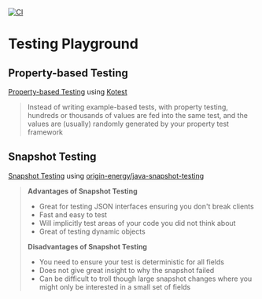[![CI](https://github.com/rogervinas/testing-playground/actions/workflows/gradle.yml/badge.svg)](https://github.com/rogervinas/testing-playground/actions/workflows/gradle.yml)

# Testing Playground

## Property-based Testing

[Property-based Testing](property-based-testing/src/test/kotlin/PropertyBasedTesting.kt) using [Kotest](https://kotest.io/docs/proptest/property-based-testing.html)

> Instead of writing example-based tests, with property testing,
> hundreds or thousands of values are fed into the same test,
> and the values are (usually) randomly generated by your property test framework

## Snapshot Testing

[Snapshot Testing](snapshot-testing/src/test/kotlin/SnapshotTesting.kt) using [origin-energy/java-snapshot-testing](https://github.com/origin-energy/java-snapshot-testing)

> **Advantages of Snapshot Testing**
> * Great for testing JSON interfaces ensuring you don't break clients
> * Fast and easy to test
> * Will implicitly test areas of your code you did not think about
> * Great of testing dynamic objects
>
> **Disadvantages of Snapshot Testing**
> * You need to ensure your test is deterministic for all fields
> * Does not give great insight to why the snapshot failed
> * Can be difficult to troll though large snapshot changes where you might only be interested in a small set of fields
